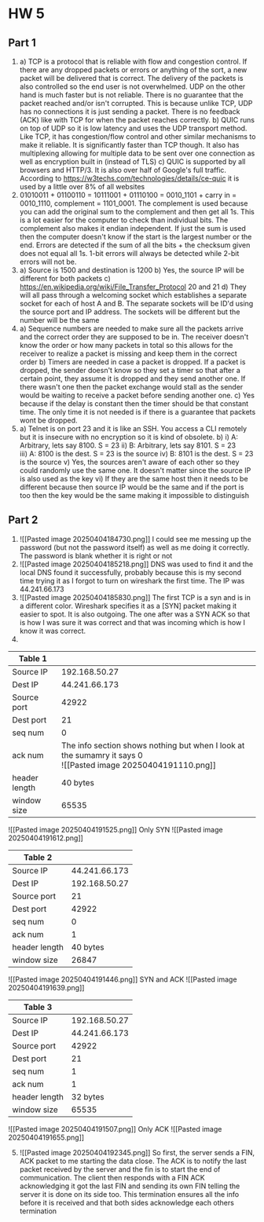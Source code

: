 # HW 5

## Part 1
1. 
	a) TCP is a protocol that is reliable with flow and congestion control. If there are any dropped packets or errors or anything of the sort, a new packet will be delivered that is correct. The delivery of the packets is also controlled so the end user is not overwhelmed. UDP on the other hand is much faster but is not reliable. There is no guarantee that the packet reached and/or isn't corrupted. This is because unlike TCP, UDP has no connections it is just sending a packet. There is no feedback (ACK) like with TCP for when the packet reaches correctly.
	b) QUIC runs on top of UDP so it is low latency and uses the UDP transport method. Like TCP, it has congestion/flow control and other similar mechanisms to make it reliable. It is significantly faster than TCP though. It also has multiplexing allowing for multiple data to be sent over one connection as well as encryption built in (instead of TLS)
	c) QUIC is supported by all browsers and HTTP/3. It is also over half of Google's full traffic. According to https://w3techs.com/technologies/details/ce-quic it is used by a little over 8% of all websites
2. 
	01010011 + 01100110 = 10111001 + 01110100 = 0010_1101 + carry in = 0010_1110, complement = 1101_0001. The complement is used because you can add the original sum to the complement and then get all 1s. This is a lot easier for the computer to check than individual bits. The complement also makes it endian independent. If just the sum is used then the computer doesn't know if the start is the largest number or the end. Errors are detected if the sum of all the bits + the checksum given does not equal all 1s. 1-bit errors will always be detected while 2-bit errors will not be.
3. 
	a) Source is 1500 and destination is 1200
	b) Yes, the source IP will be different for both packets
	c) https://en.wikipedia.org/wiki/File_Transfer_Protocol 20 and 21
	d) They will all pass through a welcoming socket which establishes a separate socket for each of host A and B. The separate sockets will be ID'd using the source port and IP address. The sockets will be different but the number will be the same
4. 
	a) Sequence numbers are needed to make sure all the packets arrive and the correct order they are supposed to be in. The receiver doesn't know the order or how many packets in total so this allows for the receiver to realize a packet is missing and keep them in the correct order
	b) Timers are needed in case a packet is dropped. If a packet is dropped, the sender doesn't know so they set a timer so that after a certain point, they assume it is dropped and they send another one. If there wasn't one then the packet exchange would stall as the sender would be waiting to receive a packet before sending another one.
	c) Yes because if the delay is constant then the timer should be that constant time. The only time it is not needed is if there is a guarantee that packets wont be dropped.
5. 
	a) Telnet is on port 23 and it is like an SSH. You access a CLI remotely but it is insecure with no encryption so it is kind of obsolete.
	b) 
		i) A: Arbitrary, lets say 8100. S = 23 
		ii) B: Arbitrary, lets say 8101. S = 23  
		iii) A: 8100 is the dest. S = 23 is the source
		iv) B: 8101 is the dest. S = 23 is the source
		v) Yes, the sources aren't aware of each other so they could randomly use the same one. It doesn't matter since the source IP is also used as the key
		vi) If they are the same host then it needs to be different because then source IP would be the same and if the port is too then the key would be the same making it impossible to distinguish
## Part 2
1. ![[Pasted image 20250404184730.png]]
	I could see me messing up the password (but not the password itself) as well as me doing it correctly. The password is blank whether it is right or not
2. ![[Pasted image 20250404185218.png]]
	DNS was used to find it and the local DNS found it successfully, probably because this is my second time trying it as I forgot to turn on wireshark the first time. The IP was 44.241.66.173
3. ![[Pasted image 20250404185830.png]]
	The first TCP is a syn and is in a different color. Wireshark specifies it as a \[SYN\] packet making it easier to spot. It is also outgoing. The one after was a SYN ACK so that is how I was sure it was correct and that was incoming which is how I know it was correct.
4. 

| Table 1         |                                                                                                                 |
| --------------- | --------------------------------------------------------------------------------------------------------------- |
| Source IP       | 192.168.50.27                                                                                                   |
| Dest IP         | 44.241.66.173                                                                                                   |
| Source port     | 42922                                                                                                           |
| Dest port       | 21                                                                                                              |
| seq num         | 0                                                                                                               |
| ack num         | The info section shows nothing but when I look at the sumamry it says 0<br>![[Pasted image 20250404191110.png]] |
| header length   | 40 bytes                                                                                                        |
| window size<br> | 65535<br>                                                                                                       |
![[Pasted image 20250404191525.png]]
Only SYN
![[Pasted image 20250404191612.png]]

| Table 2         |               |
| --------------- | ------------- |
| Source IP       | 44.241.66.173 |
| Dest IP         | 192.168.50.27 |
| Source port     | 21<br>        |
| Dest port       | 42922         |
| seq num         | 0             |
| ack num         | 1             |
| header length   | 40 bytes      |
| window size<br> | 26847         |
![[Pasted image 20250404191446.png]]
SYN and ACK
![[Pasted image 20250404191639.png]]

| Table 3         |               |
| --------------- | ------------- |
| Source IP       | 192.168.50.27 |
| Dest IP         | 44.241.66.173 |
| Source port     | 42922         |
| Dest port       | 21            |
| seq num         | 1             |
| ack num         | 1             |
| header length   | 32 bytes      |
| window size<br> | 65535         |
![[Pasted image 20250404191507.png]]
Only ACK
![[Pasted image 20250404191655.png]]

5. 
	![[Pasted image 20250404192345.png]]
	So first, the server sends a FIN, ACK packet to me starting the data close. The ACK is to notify the last packet received by the server and the fin is to start the end of communication. The client then responds with a FIN ACK acknowledging it got the last FIN and sending its own FIN telling the server it is done on its side too. This termination ensures all the info before it is received and that both sides acknowledge each others termination 